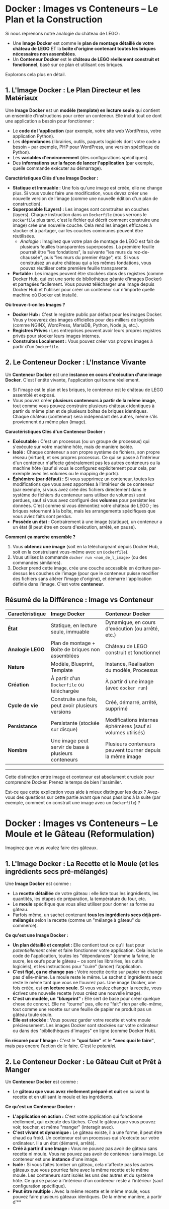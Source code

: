 # Docker : Images vs Conteneurs – Le Plan et la Construction

Si nous reprenons notre analogie du château de LEGO :

*   Une **Image Docker** est comme le **plan de montage détaillé de votre château de LEGO** ET la **boîte d'origine contenant toutes les briques nécessaires non assemblées**.
*   Un **Conteneur Docker** est le **château de LEGO réellement construit et fonctionnel**, basé sur ce plan et utilisant ces briques.

Explorons cela plus en détail.

## 1. L'Image Docker : Le Plan Directeur et les Matériaux

Une **Image Docker** est un **modèle (template) en lecture seule** qui contient un ensemble d'instructions pour créer un conteneur. Elle inclut tout ce dont une application a besoin pour fonctionner :
*   Le **code de l'application** (par exemple, votre site web WordPress, votre application Python).
*   Les **dépendances** (librairies, outils, paquets logiciels dont votre code a besoin – par exemple, PHP pour WordPress, une version spécifique de Python).
*   Les **variables d'environnement** (des configurations spécifiques).
*   Des **informations sur la façon de lancer l'application** (par exemple, quelle commande exécuter au démarrage).

**Caractéristiques Clés d'une Image Docker :**

*   **Statique et Immuable :** Une fois qu'une image est créée, elle ne change plus. Si vous voulez faire une modification, vous devez créer une nouvelle version de l'image (comme une nouvelle édition d'un plan de construction).
*   **Superposable (Layers) :** Les images sont construites en couches (layers). Chaque instruction dans un `Dockerfile` (nous verrons le `Dockerfile` plus tard, c'est le fichier qui décrit comment construire une image) crée une nouvelle couche. Cela rend les images efficaces à stocker et à partager, car les couches communes peuvent être réutilisées.
    *   *Analogie :* Imaginez que votre plan de montage de LEGO est fait de plusieurs feuilles transparentes superposées. La première feuille pourrait être "les fondations", la suivante "les murs du rez-de-chaussée", puis "les murs du premier étage", etc. Si vous construisez un autre château qui a les mêmes fondations, vous pouvez réutiliser cette première feuille transparente.
*   **Portable :** Les images peuvent être stockées dans des registres (comme Docker Hub, qui est une sorte de bibliothèque géante d'images Docker) et partagées facilement. Vous pouvez télécharger une image depuis Docker Hub et l'utiliser pour créer un conteneur sur n'importe quelle machine où Docker est installé.

**Où trouve-t-on les Images ?**
*   **Docker Hub :** C'est le registre public par défaut pour les images Docker. Vous y trouverez des images officielles pour des milliers de logiciels (comme NGINX, WordPress, MariaDB, Python, Node.js, etc.).
*   **Registres Privés :** Les entreprises peuvent avoir leurs propres registres privés pour stocker leurs images internes.
*   **Construites Localement :** Vous pouvez créer vos propres images à partir d'un `Dockerfile`.

## 2. Le Conteneur Docker : L'Instance Vivante

Un **Conteneur Docker** est une **instance en cours d'exécution d'une image Docker**. C'est l'entité vivante, l'application qui tourne réellement.

*   Si l'image est le plan et les briques, le conteneur est le château de LEGO assemblé et exposé.
*   Vous pouvez créer **plusieurs conteneurs à partir de la même image**, tout comme vous pouvez construire plusieurs châteaux identiques à partir du même plan et de plusieurs boîtes de briques identiques. Chaque château (conteneur) sera indépendant des autres, même s'ils proviennent du même plan (image).

**Caractéristiques Clés d'un Conteneur Docker :**

*   **Exécutable :** C'est un processus (ou un groupe de processus) qui s'exécute sur votre machine hôte, mais de manière isolée.
*   **Isolé :** Chaque conteneur a son propre système de fichiers, son propre réseau (virtuel), et ses propres processus. Ce qui se passe à l'intérieur d'un conteneur n'affecte généralement pas les autres conteneurs ou la machine hôte (sauf si vous le configurez explicitement pour cela, par exemple avec les volumes ou le mapping de ports).
*   **Éphémère (par défaut) :** Si vous supprimez un conteneur, toutes les modifications que vous avez apportées à l'intérieur de ce conteneur (par exemple, si vous avez créé des fichiers directement dans le système de fichiers du conteneur sans utiliser de volumes) sont perdues, sauf si vous avez configuré des **volumes** pour persister les données. C'est comme si vous démontiez votre château de LEGO ; les briques retournent à la boîte, mais les arrangements spécifiques que vous aviez faits sont perdus.
*   **Possède un état :** Contrairement à une image (statique), un conteneur a un état (il peut être en cours d'exécution, arrêté, en pause).

**Comment ça marche ensemble ?**

1.  Vous **obtenez une image** (soit en la téléchargeant depuis Docker Hub, soit en la construisant vous-même avec un `Dockerfile`).
2.  Vous utilisez la commande `docker run <nom_de_l_image>` (ou des commandes similaires).
3.  Docker prend cette image, crée une couche accessible en écriture par-dessus les couches de l'image (pour que le conteneur puisse modifier des fichiers sans altérer l'image d'origine), et démarre l'application définie dans l'image. C'est votre **conteneur**.

## Résumé de la Différence : Image vs Conteneur

| Caractéristique      | Image Docker                                       | Conteneur Docker                                          |
| :------------------- | :------------------------------------------------- | :-------------------------------------------------------- |
| **État**             | Statique, en lecture seule, immuable               | Dynamique, en cours d'exécution (ou arrêté, etc.)      |
| **Analogie LEGO**    | Plan de montage + Boîte de briques non assemblées  | Château de LEGO construit et fonctionnel                  |
| **Nature**           | Modèle, Blueprint, Template                        | Instance, Réalisation du modèle, Processus                |
| **Création**         | À partir d'un `Dockerfile` ou téléchargée         | À partir d'une image (avec `docker run`)                  |
| **Cycle de vie**     | Construite une fois, peut avoir plusieurs versions | Créé, démarré, arrêté, supprimé                           |
| **Persistance**      | Persistante (stockée sur disque)                   | Modifications internes éphémères (sauf si volumes utilisés) |
| **Nombre**           | Une image peut servir de base à plusieurs conteneurs | Plusieurs conteneurs peuvent tourner depuis la même image |

---

Cette distinction entre image et conteneur est absolument cruciale pour comprendre Docker. Prenez le temps de bien l'assimiler.

Est-ce que cette explication vous aide à mieux distinguer les deux ? Avez-vous des questions sur cette partie avant que nous passions à la suite (par exemple, comment on construit une image avec un `Dockerfile`) ?

# Docker : Images vs Conteneurs – Le Moule et le Gâteau (Reformulation)

Imaginez que vous voulez faire des gâteaux.

## 1. L'Image Docker : La Recette et le Moule (et les ingrédients secs pré-mélangés)

Une **Image Docker** est comme :
*   La **recette détaillée** de votre gâteau : elle liste tous les ingrédients, les quantités, les étapes de préparation, la température du four, etc.
*   Le **moule** spécifique que vous allez utiliser pour donner sa forme au gâteau.
*   Parfois même, un sachet contenant **tous les ingrédients secs déjà pré-mélangés** selon la recette (comme un "mélange à gâteau" du commerce).

**Ce qu'est une Image Docker :**

*   **Un plan détaillé et complet :** Elle contient tout ce qu'il faut pour *potentiellement* créer et faire fonctionner votre application. Cela inclut le code de l'application, toutes les "dépendances" (comme la farine, le sucre, les œufs pour le gâteau – ce sont les librairies, les outils logiciels), et les instructions pour "cuire" (lancer) l'application.
*   **C'est figé, ça ne change pas :** Votre recette écrite sur papier ne change pas d'elle-même. Le moule reste le même. Le sachet d'ingrédients secs reste le même tant que vous ne l'ouvrez pas. Une image Docker, une fois créée, est **en lecture seule**. Si vous voulez changer la recette, vous écrivez une nouvelle recette (vous créez une nouvelle image).
*   **C'est un modèle, un "blueprint" :** Elle sert de base pour créer quelque chose de concret. Elle ne "tourne" pas, elle ne "fait" rien par elle-même, tout comme une recette sur une feuille de papier ne produit pas un gâteau toute seule.
*   **Elle est stockée :** Vous pouvez garder votre recette et votre moule précieusement. Les images Docker sont stockées sur votre ordinateur ou dans des "bibliothèques d'images" en ligne (comme Docker Hub).

**En résumé pour l'Image :** C'est le **"quoi faire"** et le **"avec quoi le faire"**, mais pas encore l'action de le faire. C'est le *potentiel*.

## 2. Le Conteneur Docker : Le Gâteau Cuit et Prêt à Manger

Un **Conteneur Docker** est comme :
*   Le **gâteau que vous avez réellement préparé et cuit** en suivant la recette et en utilisant le moule et les ingrédients.

**Ce qu'est un Conteneur Docker :**

*   **L'application en action :** C'est votre application qui fonctionne réellement, qui exécute des tâches. C'est le gâteau que vous pouvez voir, toucher, et même "manger" (interagir avec).
*   **C'est vivant et dynamique :** Le gâteau existe, il a une forme, il peut être chaud ou froid. Un conteneur est un processus qui s'exécute sur votre ordinateur. Il a un état (démarré, arrêté).
*   **Créé à partir d'une Image :** Vous ne pouvez pas avoir de gâteau sans recette ni moule. Vous ne pouvez pas avoir de conteneur sans image. Le conteneur est une **instance** d'une image.
*   **Isolé :** Si vous faites tomber un gâteau, cela n'affecte pas les autres gâteaux que vous pourriez faire avec la même recette et le même moule. Les conteneurs sont isolés les uns des autres et du système hôte. Ce qui se passe à l'intérieur d'un conteneur reste à l'intérieur (sauf configuration spécifique).
*   **Peut être multiple :** Avec la même recette et le même moule, vous pouvez faire plusieurs gâteaux identiques. De la même manière, à partir d'**

